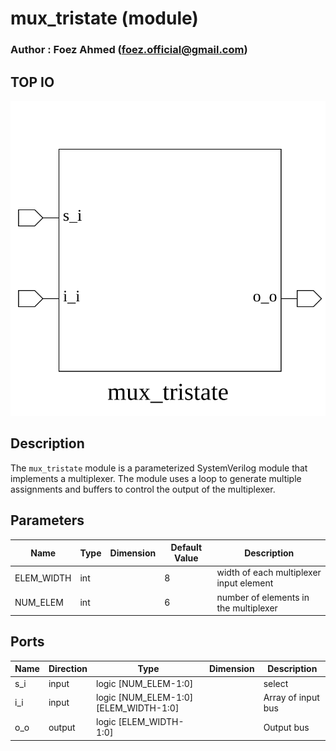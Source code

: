# mux_tristate (module)

### Author : Foez Ahmed (foez.official@gmail.com)

## TOP IO
<img src="./mux_tristate_top.svg">

## Description

The `mux_tristate` module is a parameterized SystemVerilog module that implements a multiplexer.
The module uses a loop to generate multiple assignments and buffers to control the output of the
multiplexer.

## Parameters
|Name|Type|Dimension|Default Value|Description|
|-|-|-|-|-|
|ELEM_WIDTH|int||8|width of each multiplexer input element|
|NUM_ELEM|int||6|number of elements in the multiplexer|

## Ports
|Name|Direction|Type|Dimension|Description|
|-|-|-|-|-|
|s_i|input|logic [NUM_ELEM-1:0]||select|
|i_i|input|logic [NUM_ELEM-1:0][ELEM_WIDTH-1:0]||Array of input bus|
|o_o|output|logic [ELEM_WIDTH-1:0]||Output bus|
